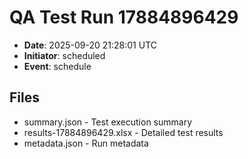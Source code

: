 # QA Test Run 17884896429

- **Date**: 2025-09-20 21:28:01 UTC
- **Initiator**: scheduled
- **Event**: schedule

## Files
- summary.json - Test execution summary
- results-17884896429.xlsx - Detailed test results
- metadata.json - Run metadata
